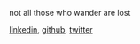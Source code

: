 not all those who wander are lost


[linkedin](https://www.linkedin.com/in/thomasmerkle/), [github](https://github.com/tommerkle1), [twitter](https://twitter.com/tommerkle)
